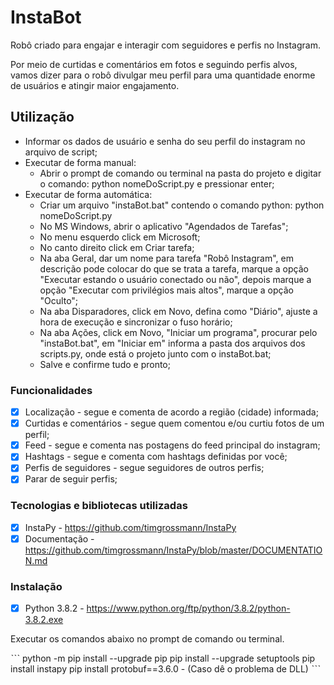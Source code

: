 # InstaBot

Robô criado para engajar e interagir com seguidores e perfis no Instagram.

Por meio de curtidas e comentários em fotos e seguindo perfis alvos, vamos dizer para o robô divulgar meu perfil para uma quantidade enorme de usuários e atingir maior engajamento.

## Utilização

* Informar os dados de usuário e senha do seu perfil do instagram no arquivo de script;
* Executar de forma manual: 
    - Abrir o prompt de comando ou terminal na pasta do projeto e digitar o comando: python nomeDoScript.py e pressionar enter;
* Executar de forma automática: 
    - Criar um arquivo "instaBot.bat" contendo o comando python: python nomeDoScript.py
    - No MS Windows, abrir o aplicativo "Agendados de Tarefas";
    - No menu esquerdo click em Microsoft;
    - No canto direito click em Criar tarefa;
    - Na aba Geral, dar um nome para tarefa "Robô Instagram", em descrição pode colocar do que se trata a tarefa, marque a opção "Executar estando o usuário conectado ou não", depois marque a opção "Executar com privilégios mais altos", marque a opção "Oculto";
    - Na aba Disparadores, click em Novo, defina como "Diário", ajuste a hora de execução e sincronizar o fuso horário;
    - Na aba Ações, click em Novo, "Iniciar um programa", procurar pelo "instaBot.bat", em "Iniciar em" informa a pasta dos arquivos dos scripts.py, onde está o projeto junto com o instaBot.bat;
    - Salve e confirme tudo e pronto;

### Funcionalidades
- [x] Localização - segue e comenta de acordo a região (cidade) informada;
- [x] Curtidas e comentários - segue quem comentou e/ou curtiu fotos de um perfil;
- [x] Feed - segue e comenta nas postagens do feed principal do instagram;
- [x] Hashtags - segue e comenta com hashtags definidas por você;
- [x] Perfis de seguidores - segue seguidores de outros perfis;
- [x] Parar de seguir perfis;

### Tecnologias e bibliotecas utilizadas

- [x] InstaPy - https://github.com/timgrossmann/InstaPy
- [x] Documentação - https://github.com/timgrossmann/InstaPy/blob/master/DOCUMENTATION.md

### Instalação

- [x] Python 3.8.2 - https://www.python.org/ftp/python/3.8.2/python-3.8.2.exe

Executar os comandos abaixo no prompt de comando ou terminal.

ˋˋˋ 
python -m pip install --upgrade pip
pip install --upgrade setuptools
pip install instapy
pip install protobuf==3.6.0 - (Caso dê o problema de DLL)
ˋˋˋ